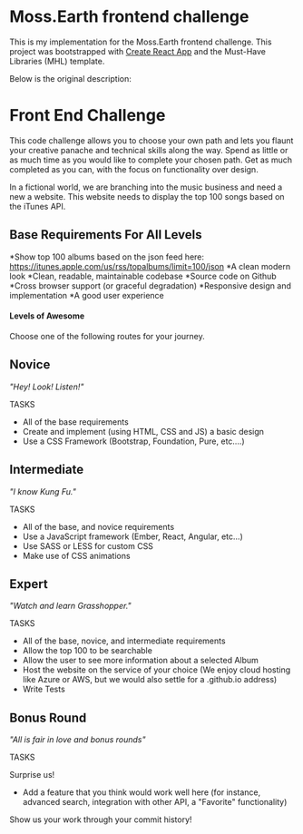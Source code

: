 # Moss.Earth frontend challenge

This is my implementation for the Moss.Earth frontend challenge. This project was bootstrapped with [Create React App](https://github.com/facebook/create-react-app) and the Must-Have Libraries (MHL) template.

Below is the original description:

# Front End Challenge

This code challenge allows you to choose your own path and lets you flaunt your creative panache and technical skills along the way. Spend as little or as much time as you would like to complete your chosen path. Get as much completed as you can, with the focus on functionality over design.

In a fictional world, we are branching into the music business and need a new a website. This website needs to display the top 100 songs based on the iTunes API.

## Base Requirements For All Levels

*Show top 100 albums based on the json feed here: https://itunes.apple.com/us/rss/topalbums/limit=100/json
*A clean modern look
*Clean, readable, maintainable codebase
*Source code on Github
*Cross browser support (or graceful degradation)
*Responsive design and implementation
\*A good user experience

#### Levels of Awesome

Choose one of the following routes for your journey.

## Novice

_"Hey! Look! Listen!"_

TASKS

- All of the base requirements
- Create and implement (using HTML, CSS and JS) a basic design
- Use a CSS Framework (Bootstrap, Foundation, Pure, etc.…)

## Intermediate

_"I know Kung Fu."_

TASKS

- All of the base, and novice requirements
- Use a JavaScript framework (Ember, React, Angular, etc...)
- Use SASS or LESS for custom CSS
- Make use of CSS animations

## Expert

_"Watch and learn Grasshopper."_

TASKS

- All of the base, novice, and intermediate requirements
- Allow the top 100 to be searchable
- Allow the user to see more information about a selected Album
- Host the website on the service of your choice (We enjoy cloud hosting like Azure or AWS, but we would also settle for a .github.io address)
- Write Tests

## Bonus Round

_"All is fair in love and bonus rounds"_

TASKS

Surprise us!

- Add a feature that you think would work well here (for instance, advanced search, integration with other API, a "Favorite" functionality)

Show us your work through your commit history!
